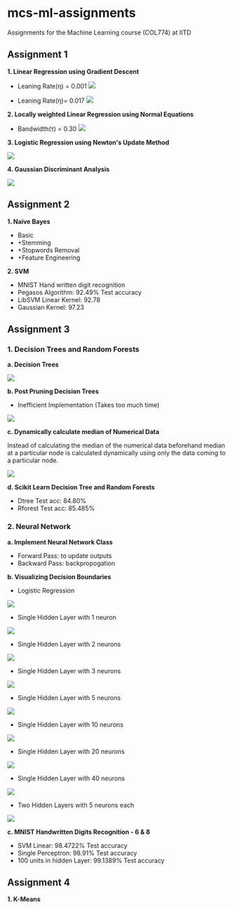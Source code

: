 # mcs-ml-assignments
Assignments for the Machine Learning course (COL774) at IITD 

## Assignment 1

**1. Linear Regression using Gradient Descent**

- Leaning Rate(&eta;) = 0.001
![](Assignment_1/Plots/bgd/bgd_0.001.png)

- Leaning Rate(&eta;)= 0.017
![](Assignment_1/Plots/bgd/bgd_0.017.png)

**2. Locally weighted Linear Regression using Normal Equations**

- Bandwidth(&tau;) = 0.30
![](Assignment_1/Plots/wlr/tau_0.30.png)

**3. Logistic Regression using Newton's Update Method**

![](Assignment_1/Plots/logistic_regression.png)

**4. Gaussian Discriminant Analysis**

![](Assignment_1/Plots/gda.png)

## Assignment 2

**1. Naive Bayes**

- Basic
- +Stemming
- +Stopwords Removal
- +Feature Engineering

**2. SVM**

- MNIST Hand written digit recognition
- Pegasos Algorithm: 92.49% Test accuracy
- LibSVM Linear Kernel: 92.78
- Gaussian Kernel: 97.23

## Assignment 3

### 1. Decision Trees and Random Forests

**a. Decision Trees**

![](Assignment_3/images/dtree_a.png)

**b. Post Pruning Decision Trees**
- Inefficient Implementation (Takes too much time)

![](Assignment_3/images/dtree_b.png)

**c. Dynamically calculate median of Numerical Data**

Instead of calculating the median of the numerical data beforehand median at a particular node is calculated dynamically using only the data coming to a particular node.

![](Assignment_3/images/dtree_c_100.png)

**d. Scikit Learn Decision Tree and Random Forests**

- Dtree Test acc: 84.80%
- Rforest Test acc: 85.485%

### 2. Neural Network

**a. Implement Neural Network Class**

- Forward Pass: to update outputs
- Backward Pass: backpropogation

**b. Visualizing Decision Boundaries**

- Logistic Regression

![](Assignment_3/images/logistic_test.png)

- Single Hidden Layer with 1 neuron

![](Assignment_3/images/nn1.png)

- Single Hidden Layer with 2 neurons

![](Assignment_3/images/nn2.png)

- Single Hidden Layer with 3 neurons

![](Assignment_3/images/nn3.png)

- Single Hidden Layer with 5 neurons

![](Assignment_3/images/nn_5_test.png)

- Single Hidden Layer with 10 neurons

![](Assignment_3/images/nn10.png)

- Single Hidden Layer with 20 neurons

![](Assignment_3/images/nn20.png)

- Single Hidden Layer with 40 neurons

![](Assignment_3/images/nn40.png)

- Two Hidden Layers with 5 neurons each

![](Assignment_3/images/nn_55_test.png)

**c. MNIST Handwritten Digits Recognition - 6 & 8**

- SVM Linear: 98.4722% Test accuracy
- Single Perceptron: 98.91% Test accuracy
- 100 units in hidden Layer: 99.1389% Test accuracy

## Assignment 4

**1. K-Means**
